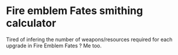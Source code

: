 # Fire emblem Fates smithing calculator

Tired of infering the number of weapons/resources required for each upgrade in
Fire Emblem Fates ? Me too.
